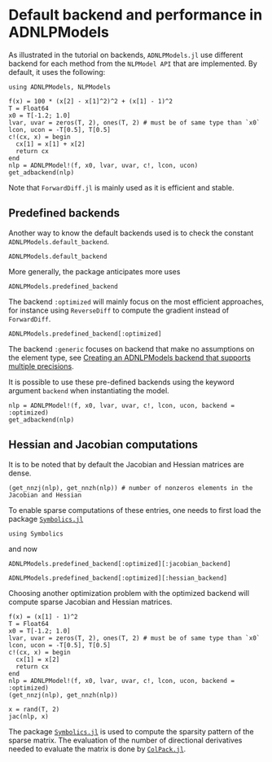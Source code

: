 # Default backend and performance in ADNLPModels

As illustrated in the tutorial on backends, `ADNLPModels.jl` use different backend for each method from the `NLPModel API` that are implemented.
By default, it uses the following:
```@example ex1
using ADNLPModels, NLPModels

f(x) = 100 * (x[2] - x[1]^2)^2 + (x[1] - 1)^2
T = Float64
x0 = T[-1.2; 1.0]
lvar, uvar = zeros(T, 2), ones(T, 2) # must be of same type than `x0`
lcon, ucon = -T[0.5], T[0.5]
c!(cx, x) = begin
  cx[1] = x[1] + x[2]
  return cx
end
nlp = ADNLPModel!(f, x0, lvar, uvar, c!, lcon, ucon)
get_adbackend(nlp)
```

Note that `ForwardDiff.jl` is mainly used as it is efficient and stable.

## Predefined backends

Another way to know the default backends used is to check the constant `ADNLPModels.default_backend`.
```@example ex1
ADNLPModels.default_backend
```

More generally, the package anticipates more uses
```@example ex1
ADNLPModels.predefined_backend
```

The backend `:optimized` will mainly focus on the most efficient approaches, for instance using `ReverseDiff` to compute the gradient instead of `ForwardDiff`.

```@example ex1
ADNLPModels.predefined_backend[:optimized]
```

The backend `:generic` focuses on backend that make no assumptions on the element type, see [Creating an ADNLPModels backend that supports multiple precisions](https://jso.dev/tutorials/generic-adnlpmodels/).

It is possible to use these pre-defined backends using the keyword argument `backend` when instantiating the model.

```@example ex1
nlp = ADNLPModel!(f, x0, lvar, uvar, c!, lcon, ucon, backend = :optimized)
get_adbackend(nlp)
```

## Hessian and Jacobian computations

It is to be noted that by default the Jacobian and Hessian matrices are dense.

```@example ex1
(get_nnzj(nlp), get_nnzh(nlp)) # number of nonzeros elements in the Jacobian and Hessian
```

To enable sparse computations of these entries, one needs to first load the package [`Symbolics.jl`](https://github.com/JuliaSymbolics/Symbolics.jl)

```@example ex1
using Symbolics
```

and now

```@example ex1
ADNLPModels.predefined_backend[:optimized][:jacobian_backend]
```

```@example ex1
ADNLPModels.predefined_backend[:optimized][:hessian_backend]
```

Choosing another optimization problem with the optimized backend will compute sparse Jacobian and Hessian matrices.

```@example ex1
f(x) = (x[1] - 1)^2
T = Float64
x0 = T[-1.2; 1.0]
lvar, uvar = zeros(T, 2), ones(T, 2) # must be of same type than `x0`
lcon, ucon = -T[0.5], T[0.5]
c!(cx, x) = begin
  cx[1] = x[2]
  return cx
end
nlp = ADNLPModel!(f, x0, lvar, uvar, c!, lcon, ucon, backend = :optimized)
(get_nnzj(nlp), get_nnzh(nlp))
```

```@example ex1
x = rand(T, 2)
jac(nlp, x)
```

The package [`Symbolics.jl`](https://github.com/JuliaSymbolics/Symbolics.jl) is used to compute the sparsity pattern of the sparse matrix. The evaluation of the number of directional derivatives needed to evaluate the matrix is done by [`ColPack.jl`](https://github.com/michel2323/ColPack.jl).
